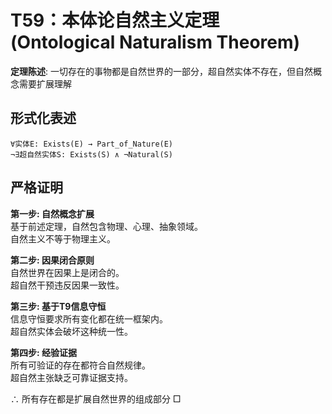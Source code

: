 # T59：本体论自然主义定理 (Ontological Naturalism Theorem)  

**定理陈述**: 一切存在的事物都是自然世界的一部分，超自然实体不存在，但自然概念需要扩展理解  

## 形式化表述  
```  
∀实体E: Exists(E) → Part_of_Nature(E)  
¬∃超自然实体S: Exists(S) ∧ ¬Natural(S)  
```  

## 严格证明  

**第一步: 自然概念扩展**  
基于前述定理，自然包含物理、心理、抽象领域。  
自然主义不等于物理主义。  

**第二步: 因果闭合原则**  
自然世界在因果上是闭合的。  
超自然干预违反因果一致性。  

**第三步: 基于T9信息守恒**  
信息守恒要求所有变化都在统一框架内。  
超自然实体会破坏这种统一性。  

**第四步: 经验证据**  
所有可验证的存在都符合自然规律。  
超自然主张缺乏可靠证据支持。  

∴ 所有存在都是扩展自然世界的组成部分 □  